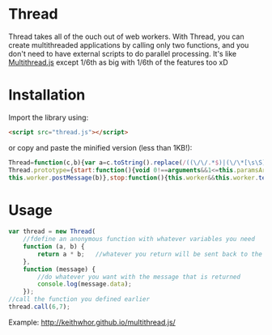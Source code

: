 Thread
========

Thread takes all of the ouch out of web workers. With Thread, you can create multithreaded applications by calling only two functions, and you don't need to have external scripts to do parallel processing. It's like [Multithread.js](http://keithwhor.github.io/multithread.js/]) except 1/6th as big with 1/6th of the features too xD

Installation
===========
Import the library using:
``` html
<script src="thread.js"></script>
```

or copy and paste the minified version (less than 1KB!):
``` javascript
Thread=function(c,b){var a=c.toString().replace(/((\/\/.*$)|(\/\*[\s\S]*?\*\/))/mg,"");this.paramsArray=a.slice(a.indexOf("(")+1,a.indexOf(")")).match(/([^\s,]+)/g);this.methodBody=a.substring(a.indexOf("{")+1,a.lastIndexOf("}"));this.onmessage="undefined"===typeof b?function(a){console.log(a.data)}:b};
Thread.prototype={start:function(){void 0!==arguments&&1<=this.paramsArray.length&&(this.methodBody="function work("+this.paramsArray+") {"+this.methodBody+"} onmessage = function (message) {postMessage(work.apply(this, message.data));};");var c=URL.createObjectURL(new Blob([this.methodBody],{type:"text/javascript"}));this.worker=new Worker(c);this.worker.onmessage=this.onmessage},call:function(c){"undefined"===typeof this.worker&&this.start();for(var b=[],a=0;a<arguments.length;a+=1)b.push(arguments[a]);
this.worker.postMessage(b)},stop:function(){this.worker&&this.worker.terminate()}};
```


Usage
=====
``` javascript
var thread = new Thread(
    //fdefine an anonymous function with whatever variables you need
    function (a, b) {
        return a * b;   //whatever you return will be sent back to the main thread
    },
    function (message) {
    	//do whatever you want with the message that is returned
        console.log(message.data);
    });
//call the function you defined earlier
thread.call(6,7);
```
Example: http://keithwhor.github.io/multithread.js/
